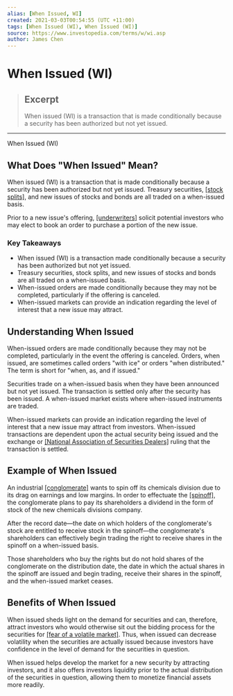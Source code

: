 ```yaml
---
alias: [When Issued, WI]
created: 2021-03-03T00:54:55 (UTC +11:00)
tags: [When Issued (WI), When Issued (WI)]
source: https://www.investopedia.com/terms/w/wi.asp
author: James Chen
---
```


# When Issued (WI)

> ## Excerpt
> When issued (WI) is a transaction that is made conditionally because a security has been authorized but not yet issued.

---

When Issued (WI)
## What Does "When Issued" Mean?

When issued (WI) is a transaction that is made conditionally because a security has been authorized but not yet issued. Treasury securities, [[stock splits]](https://www.investopedia.com/terms/s/stocksplit.asp), and new issues of stocks and bonds are all traded on a when-issued basis.

Prior to a new issue's offering, [[underwriters]](https://www.investopedia.com/terms/u/underwriter.asp) solicit potential investors who may elect to book an order to purchase a portion of the new issue.

### Key Takeaways

-   When issued (WI) is a transaction made conditionally because a security has been authorized but not yet issued. 
-   Treasury securities, stock splits, and new issues of stocks and bonds are all traded on a when-issued basis. 
-   When-issued orders are made conditionally because they may not be completed, particularly if the offering is canceled. 
-   When-issued markets can provide an indication regarding the level of interest that a new issue may attract.

## Understanding When Issued

When-issued orders are made conditionally because they may not be completed, particularly in the event the offering is canceled. Orders, when issued, are sometimes called orders "with ice" or orders "when distributed." The term is short for "when, as, and if issued."

Securities trade on a when-issued basis when they have been announced but not yet issued. The transaction is settled only after the security has been issued. A when-issued market exists where when-issued instruments are traded.

When-issued markets can provide an indication regarding the level of interest that a new issue may attract from investors. When-issued transactions are dependent upon the actual security being issued and the exchange or [[National Association of Securities Dealers]](https://www.investopedia.com/terms/n/nasd.asp) ruling that the transaction is settled.

## Example of When Issued

An industrial [[conglomerate]](https://www.investopedia.com/terms/c/conglomerate.asp) wants to spin off its chemicals division due to its drag on earnings and low margins. In order to effectuate the [[spinoff]](https://www.investopedia.com/terms/s/spinoff.asp), the conglomerate plans to pay its shareholders a dividend in the form of stock of the new chemicals divisions company.

After the record date—the date on which holders of the conglomerate's stock are entitled to receive stock in the spinoff—the conglomerate's shareholders can effectively begin trading the right to receive shares in the spinoff on a when-issued basis.

Those shareholders who buy the rights but do not hold shares of the conglomerate on the distribution date, the date in which the actual shares in the spinoff are issued and begin trading, receive their shares in the spinoff, and the when-issued market ceases.

## Benefits of When Issued

When issued sheds light on the demand for securities and can, therefore, attract investors who would otherwise sit out the bidding process for the securities for [[fear of a volatile market]](https://www.investopedia.com/articles/trading/08/strategies-for-volatile-market.asp). Thus, when issued can decrease volatility when the securities are actually issued because investors have confidence in the level of demand for the securities in question.

When issued helps develop the market for a new security by attracting investors, and it also offers investors liquidity prior to the actual distribution of the securities in question, allowing them to monetize financial assets more readily.
